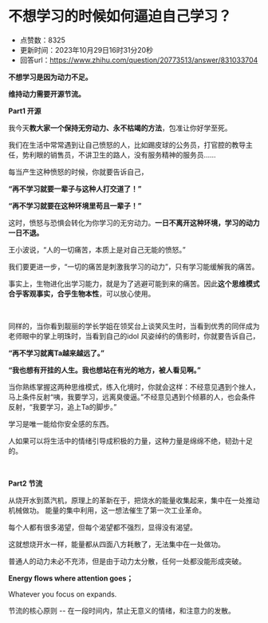 # 不想学习的时候如何逼迫自己学习？
- 点赞数：8325
- 更新时间：2023年10月29日16时31分20秒
- 回答url：https://www.zhihu.com/question/20773513/answer/831033704
<body>
 <p data-pid="DJKdJCmn"><b>不想学习是因为动力不足。</b></p>
 <p data-pid="qroj1OoT"><b>维持动力需要开源节流。</b></p>
 <p data-pid="KOXln1GU"><b>Part1 开源</b></p>
 <p data-pid="gbL3hn33">我今天<b>教大家一个保持无穷动力、永不枯竭的方法</b>，包准让你好学至死。</p>
 <p data-pid="hHM9lkJY">我们在生活中常常遇到让自己愤怒的人，比如踢皮球的公务员，打官腔的教导主任，势利眼的销售员，不讲卫生的路人，没有服务精神的服务员……</p>
 <p data-pid="xX11ag6A">每当产生这种愤怒的时候，你就要告诉自己，</p>
 <p data-pid="n1WZ5Q9n"><b>“再不学习就要一辈子与这种人打交道了！”</b></p>
 <p data-pid="2QfsPYzG"><b>“再不学习就要在这种环境里苟且一辈子！”</b></p>
 <p data-pid="eZMuUGbM">这时，愤怒与恐惧会转化为你学习的无穷动力。<b>一日不离开这种环境，学习的动力一日不退。</b></p>
 <p data-pid="U6lXI4bh">王小波说，“人的一切痛苦，本质上是对自己无能的愤怒。”</p>
 <p data-pid="GDfPSHT7">我们要更进一步，“一切的痛苦是刺激我学习的动力”，只有学习能缓解我的痛苦。</p>
 <p data-pid="1tMRLi_j">事实上，生物进化出学习能力，就是为了逃避可能到来的痛苦。因此<b>这个思维模式合乎客观事实，合乎生物本性</b>，可以放心使用。</p>
 <p class="ztext-empty-paragraph"><br></p>
 <p data-pid="XFWnKcdZ">同样的，当你看到靓丽的学长学姐在领奖台上谈笑风生时，当看到优秀的同伴成为老师眼中的掌上明珠时，当看到自己的idol 风姿绰约的倩影时，你就要告诉自己，</p>
 <p data-pid="r2YF1tCa"><b>“再不学习就离Ta越来越远了。”</b></p>
 <p data-pid="nA1czUo0"><b>“我也想有开挂的人生。我也想站在有光的地方，被人看见啊。”</b></p>
 <p data-pid="_yGu0_Kt">当你熟练掌握这两种思维模式，练入化境时，你就会这样：不经意见遇到个挫人，马上条件反射“咦，我要学习，远离臭傻逼。”不经意见遇到个倾慕的人，也会条件反射，“我要学习，追上Ta的脚步。”</p>
 <p data-pid="sMBTgsMy">学习是唯一能给你安全感的东西。</p>
 <p data-pid="xNCl1SoH">人如果可以将生活中的情绪引导成积极的力量，这种力量是绵绵不绝，韧劲十足的。</p>
 <p class="ztext-empty-paragraph"><br></p>
 <p data-pid="sL5cwlDt"><b>Part2 节流</b></p>
 <p data-pid="ia1NtxDS">从烧开水到蒸汽机，原理上的革新在于，把烧水的能量收集起来，集中在一处推动机械做功。 能量的集中利用，这一想法催生了第一次工业革命。</p>
 <p data-pid="JM9J2ZMF">每个人都有很多渴望，但每个渴望都不强烈，显得没有渴望。</p>
 <p data-pid="-HIqgU5s">这就想烧开水一样，能量都从四面八方耗散了，无法集中在一处做功。</p>
 <p data-pid="Hsok4ps-">普通人的动力未必不充沛，但是由于动力太分散，任何一处都没能形成突破。</p>
 <p data-pid="IucI1beM"><b>Energy flows where attention goes； </b></p>
 <p data-pid="kK58VoFO">Whatever you focus on expands.</p>
 <p data-pid="wnJUnYZO">节流的核心原则 -- 在一段时间内，禁止无意义的情绪，和注意力的发散。</p>
</body>